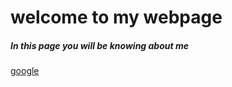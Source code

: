 <!DOCTYPE html>
<html lang="en">
<head>
    <meta charset="UTF-8">
    <meta http-equiv="X-UA-Compatible" content="IE=edge">
    <meta name="viewport" content="width=device-width, initial-scale=1.0">
    <title>My first page</title>
</head>
<body>
    <h1>welcome to my webpage</h1>
    <h5> In this page you will be knowing about me</h5>
    <a href="https://www.google.com/?client=avast-a-2">google</a>
</body>
</html>                  
